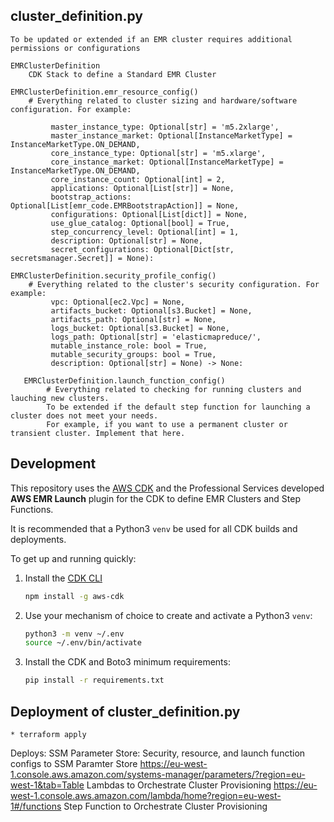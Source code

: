 
## cluster_definition.py
    To be updated or extended if an EMR cluster requires additional permissions or configurations
    
    EMRClusterDefinition
        CDK Stack to define a Standard EMR Cluster
 
    EMRClusterDefinition.emr_resource_config()
        # Everything related to cluster sizing and hardware/software configuration. For example:
        
             master_instance_type: Optional[str] = 'm5.2xlarge',
             master_instance_market: Optional[InstanceMarketType] = InstanceMarketType.ON_DEMAND,
             core_instance_type: Optional[str] = 'm5.xlarge',
             core_instance_market: Optional[InstanceMarketType] = InstanceMarketType.ON_DEMAND,
             core_instance_count: Optional[int] = 2,
             applications: Optional[List[str]] = None,
             bootstrap_actions: Optional[List[emr_code.EMRBootstrapAction]] = None,
             configurations: Optional[List[dict]] = None,
             use_glue_catalog: Optional[bool] = True,
             step_concurrency_level: Optional[int] = 1,
             description: Optional[str] = None,
             secret_configurations: Optional[Dict[str, secretsmanager.Secret]] = None):
    
    EMRClusterDefinition.security_profile_config()
        # Everything related to the cluster's security configuration. For example:
             vpc: Optional[ec2.Vpc] = None,
             artifacts_bucket: Optional[s3.Bucket] = None,
             artifacts_path: Optional[str] = None,
             logs_bucket: Optional[s3.Bucket] = None,
             logs_path: Optional[str] = 'elasticmapreduce/',
             mutable_instance_role: bool = True,
             mutable_security_groups: bool = True,
             description: Optional[str] = None) -> None:
 
       EMRClusterDefinition.launch_function_config()
            # Everything related to checking for running clusters and lauching new clusters. 
            To be extended if the default step function for launching a cluster does not meet your needs.
            For example, if you want to use a permanent cluster or transient cluster. Implement that here. 
            
            
## Development
This repository uses the [AWS CDK](https://aws.amazon.com/cdk/) and the Professional Services developed 
    **AWS EMR Launch** plugin for the CDK to define EMR Clusters and Step Functions. 

It is recommended that a Python3 `venv` be used for all CDK builds and deployments.

To get up and running quickly:

1. Install the [CDK CLI](https://docs.aws.amazon.com/cdk/latest/guide/getting_started.html)
   ```bash
   npm install -g aws-cdk
   ```

2. Use your mechanism of choice to create and activate a Python3 `venv`:
   ```bash
   python3 -m venv ~/.env
   source ~/.env/bin/activate
   ```

3. Install the CDK and Boto3 minimum requirements:
   ```bash
   pip install -r requirements.txt
   ```

## Deployment of cluster_definition.py
    * terraform apply
    
Deploys:
    SSM Parameter Store:
        Security, resource, and launch function configs to SSM Paramter Store
        https://eu-west-1.console.aws.amazon.com/systems-manager/parameters/?region=eu-west-1&tab=Table
    Lambdas to Orchestrate Cluster Provisioning
        https://eu-west-1.console.aws.amazon.com/lambda/home?region=eu-west-1#/functions
    Step Function to Orchestrate Cluster Provisioning
    